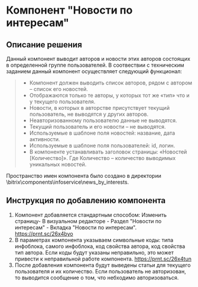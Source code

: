 # Компонент "Новости по интересам"
## Описание решения
Данный компонент выводит авторов и новости этих авторов состоящих в определенной группе пользователей. В соотвествии с техническим заданием данный компонент осуществляет следующий функционал:
>* Компонент должен выводить список авторов, рядом с автором – список его новостей.
>* Отображаются только те авторы, у которых тот же «тип» что и у текущего пользователя. 
>* Новости, в которых в авторстве присутствует текущий пользователь, не выводятся у других авторов.
>* Неавторизованному пользователю данные не выводятся.
>* Текущий пользователь и его новости – не выводятся.
>* Используемые в шаблоне поля новостей: название, дата активности.
>* Используемые в шаблоне поля пользователей: id, логин.
>* В компоненте устанавливать заголовок страницы: «Новостей [Количество]». Где Количество – количество выводимых уникальных новостей.

Пространство имен компонента было создано в директории \bitrix\components\infoservice\news_by_interests\.

## Инструкция по добавлению компонента
1. Компонент добавляется стандартным способом: Изменить страницу- В визуальном редакторе - Раздел "Новости по интересам" - Вкладка "Новости по интересам".  https://prnt.sc/26x4byo
2. В параметрах компонента указываем символьные коды: типа инфоблока, самого инфоблока, код свойства автора, код свойства тип автора. Если коды будут указаны неправильно, это может привести к неправильной работе компонента. https://prnt.sc/26x4tun
3. После добавления компонента будут выведены статьи для текущего пользователя и их количество. Если пользователь не авторизован, то выводится сообщение о том, что небходимо авторизоваться.
